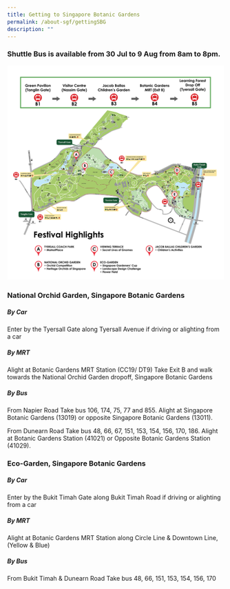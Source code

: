 ```yaml
---
title: Getting to Singapore Botanic Gardens
permalink: /about-sgf/gettingSBG
description: ""
---
```

### Shuttle Bus is available from 30 Jul to 9 Aug from 8am to 8pm. 
![](/images/SGF22_Shuttle%20Bus%20A1%20sign.jpg)

### National Orchid Garden,  Singapore Botanic Gardens

##### By Car
Enter by the Tyersall Gate along Tyersall Avenue if driving or alighting from a car

##### By MRT
Alight at Botanic Gardens MRT Station (CC19/ DT9)
Take Exit B and walk towards the National Orchid Garden dropoff, Singapore Botanic Gardens

##### By Bus
From Napier Road
Take bus 106, 174, 75, 77 and 855. Alight at Singapore Botanic Gardens (13019) or opposite Singapore Botanic Gardens (13011).

From Dunearn Road
Take bus 48, 66, 67, 151, 153, 154, 156, 170, 186. Alight at Botanic Gardens Station (41021) or Opposite Botanic Gardens Station (41029).

### Eco-Garden,  Singapore Botanic Gardens

##### By Car
Enter by the Bukit Timah Gate along Bukit Timah Road if driving or alighting from a car

##### By MRT
Alight at Botanic Gardens MRT Station along Circle Line & Downtown Line, (Yellow & Blue)

##### By Bus
From Bukit Timah & Dunearn Road
Take bus 48, 66, 151, 153, 154, 156, 170